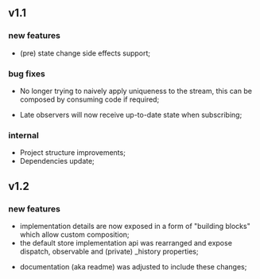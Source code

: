 ## v1.1

### new features

*   (pre) state change side effects support;

### bug fixes

*   No longer trying to naively apply uniqueness to the stream, this can
    be composed by consuming code if required;

*   Late observers will now receive up-to-date state when subscribing;

### internal

*   Project structure improvements;
*   Dependencies update;

## v1.2

### new features

*   implementation details are now exposed in a form of "building
    blocks" which allow custom composition;
*   the default store implementation api was rearranged and expose
    dispatch, observable and (private) _history properties;
-   documentation (aka readme) was adjusted to include these changes;
